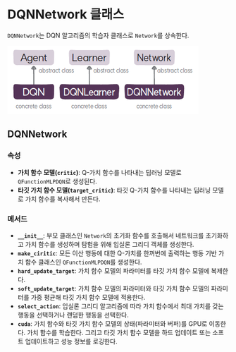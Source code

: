 # DQNNetwork 클래스
`DQNNetwork`는 DQN 알고리즘의 학습자 클래스로 `Network`를 상속한다.

![DQN 알고리즘의 에이전트, 학습자, 네트워크 클래스](img/class_diagram.png)

## DQNNetwork
### 속성
* **가치 함수 모델(`critic`)**: Q-가치 함수를 나타내는 딥러닝 모델로 `QFunctionMLPDQN`로 생성된다.
* **타깃 가치 함수 모델(`target_critic`)**: 타깃 Q-가치 함수를 나타내는 딥러닝 모델로 가치 함수를 복사해서 만든다.
 
### 메서드
* **`__init__`**: 부모 클래스인 `Network`의 초기화 함수를 호출해서 네트워크를 초기화하고 가치 함수를 생성하며 탐험을 위해 입실론 그리디 객체를 생성한다.
* **`make_ciritic`**: 모든 이산 행동에 대한 Q-가치를 한꺼번에 출력하는 행동 기반 가치 함수 클래스인 `QFunctionMLPDQN`를 생성한다.
* **`hard_update_target`**: 가치 함수 모델의 파라미터를 타깃 가치 함수 모델에 복제한다.
* **`soft_update_target`**: 가치 함수 모델의 파라미터와 타깃 가치 함수 모델의 파라미터를 가중 평균해 타깃 가치 함수 모델에 적용한다.
* **`select_action`**: 입실론 그리디 알고리즘에 따라 가치 함수에서 최대 가치를 갖는 행동을 선택하거나 랜덤한 행동을 선택한다.
* **`cuda`**: 가치 함수와 타깃 가치 함수 모델의 상태(파라미터와 버퍼)를 GPU로 이동한다.
가치 함수를 학습한다. 그리고 타깃 가치 함수 모델을 하드 업데이트 또는 소프트 업데이트하고 성능 정보를 로깅한다.